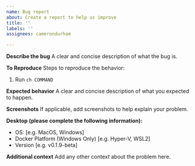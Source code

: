 ```yaml
---
name: Bug report
about: Create a report to help us improve
title: ''
labels: ''
assignees: camerondurham

---
```


**Describe the bug**
A clear and concise description of what the bug is.

**To Reproduce**
Steps to reproduce the behavior:
1. Run `ch COMMAND`


**Expected behavior**
A clear and concise description of what you expected to happen.

**Screenshots**
If applicable, add screenshots to help explain your problem.

**Desktop (please complete the following information):**
- OS: [e.g. MacOS, Windows]
- Docker Platform (Windows Only) [e.g. Hyper-V, WSL2]
- Version [e.g. v0.1.9-beta]

**Additional context**
Add any other context about the problem here.
